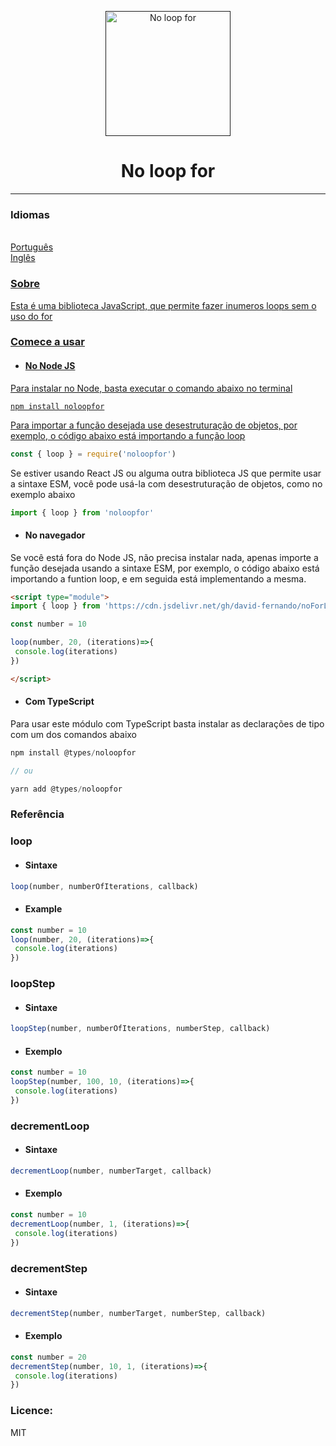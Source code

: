 <p align="center">
  <a href="" rel="noopener">
 <img width=200px height=200px src="https://images2.imgbox.com/23/40/erCGj2jK_o.png" alt="No loop for"></a>
</p>

<h1 align="center">No loop for</h1>

---

### Idiomas
<ul style="display:inline; list-style-type:none">
  <li style="list-style-type:none"><a href="#">Português</li>
  <li style="list-style-type:none"><a href="https://github.com/david-fernando/noLoopFor/blob/master/README.md">Inglês</li>
</ul>

### Sobre
Esta é uma biblioteca JavaScript, que permite fazer inumeros loops sem o uso do for

### Comece a usar

  - <h4>No Node JS</h4>
  Para instalar no Node, basta executar o comando abaixo no terminal
  ```
  npm install noloopfor
  ```
  Para importar a função desejada use desestruturação de objetos, por exemplo, o código abaixo está importando a função loop
  ```javascript
  const { loop } = require('noloopfor')
  ```
  Se estiver usando React JS ou alguma outra biblioteca JS que permite usar a sintaxe ESM, você pode usá-la com desestruturação de objetos, como no exemplo abaixo
  ```javascript
  import { loop } from 'noloopfor'
  ```
   - <h4>No navegador</h4>
  Se você está fora do Node JS, não precisa instalar nada, apenas importe a função desejada usando a sintaxe ESM, por exemplo, o código abaixo está importando a funtion loop, e em seguida está implementando a mesma.
  
  ```html
  <script type="module">
  import { loop } from 'https://cdn.jsdelivr.net/gh/david-fernando/noForLoop/dist/noforloop.js'

  const number = 10

  loop(number, 20, (iterations)=>{
   console.log(iterations)
  })

  </script>
  ```
  - <h4>Com TypeScript</h4>
  Para usar este módulo com TypeScript basta instalar as declarações de tipo com um dos comandos abaixo
  ```javascript
  npm install @types/noloopfor

  // ou

  yarn add @types/noloopfor

  ```

### Referência

### loop
   - <h4>Sintaxe</h4>
  ```javascript
  loop(number, numberOfIterations, callback)
  ```
  - <h4>Example</h4>
  ```javascript
  const number = 10
  loop(number, 20, (iterations)=>{
   console.log(iterations)
  })
  ```
### loopStep
   - <h4>Sintaxe</h4>
  ```javascript
  loopStep(number, numberOfIterations, numberStep, callback)
  ```
  - <h4>Exemplo</h4>
  ```javascript
  const number = 10
  loopStep(number, 100, 10, (iterations)=>{
   console.log(iterations)
  })
  ```
  

### decrementLoop
   - <h4>Sintaxe</h4>
  ```javascript
  decrementLoop(number, numberTarget, callback)
  ```
  - <h4>Exemplo</h4>
  ```javascript
  const number = 10
  decrementLoop(number, 1, (iterations)=>{
   console.log(iterations)
  })
  ```
  
### decrementStep
   - <h4>Sintaxe</h4>
  ```javascript
  decrementStep(number, numberTarget, numberStep, callback)
  ```
  - <h4>Exemplo</h4>
  ```javascript
  const number = 20
  decrementStep(number, 10, 1, (iterations)=>{
   console.log(iterations)
  })
  ```

### Licence:
MIT
